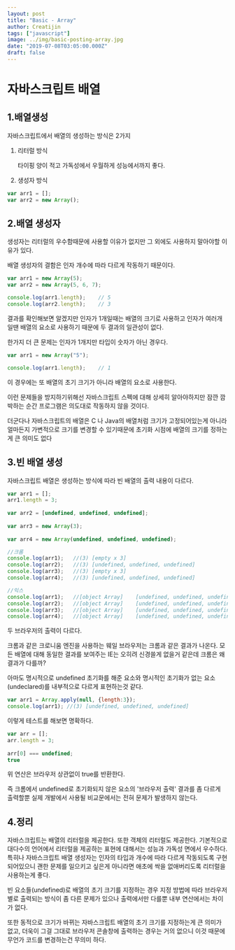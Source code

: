 ```yaml
---
layout: post
title: "Basic - Array"
author: Creatijin
tags: ["javascript"]
image: ../img/basic-posting-array.jpg
date: "2019-07-08T03:05:00.000Z"
draft: false
---
```

# 자바스크립트 배열



## 1.배열생성

자바스크립트에서 배열의 생성하는 방식은 2가지

1. 리터럴 방식

   타이핑 양이 적고 가독성에서 우월하게 성능에서까지 좋다.

2. 생성자 방식

~~~Javascript
var arr1 = [];
var arr2 = new Array();
~~~



## 2.배열 생성자

생성자는 리터럴의 우수함때문에 사용할 이유가 없지만 그 외에도 사용하지 말아야할 이유가 있다.

배열 생성자의 결함은 인자 개수에 따라 다르게 작동하기 때문이다.



~~~javascript
var arr1 = new Array(5);
var arr2 = new Array(5, 6, 7);

console.log(arr1.length);    // 5
console.log(arr2.length);    // 3
~~~



결과를 확인해보면 알겠지만 인자가 1개일때는 배열의 크기로 사용하고 인자가 여러개일땐 배열의 요소로 사용하기 때문에 두 결과의 일관성이 없다.

한가지 더 큰 문제는 인자가 1개지만 타입이 숫자가 아닌 경우다.

~~~Javascript
var arr1 = new Array("5");

console.log(arr1.length);    // 1
~~~

이 경우에는 또 배열의 초기 크기가 아니라 배열의 요소로 사용한다.

이런 문제들을 방지하기위해선 자바스크립트 스펙에 대해 상세히 알아야하지만 잠깐 깜박하는 순간 프로그램은 의도대로 작동하지 않을 것이다.

더군다나 자바스크립트의 배열은 C 나 Java의 배열처럼 크기가 고정되어있는게 아니라 얼마든지 가변적으로 크기를 변경할 수 있기때문에 초기화 시점에 배열의 크기를 정하는게 큰 의미도 없다



## 3.빈 배열 생성

자바스크립트 배열은 생성하는 방식에 따라 빈 배열의 출력 내용이 다르다.

~~~javascript
var arr1 = [];   
arr1.length = 3;   
   
var arr2 = [undefined, undefined, undefined];   
   
var arr3 = new Array(3);   
   
var arr4 = new Array(undefined, undefined, undefined);   

//크롬
console.log(arr1);   //(3) [empty x 3]
console.log(arr2);   //(3) [undefined, undefined, undefined]
console.log(arr3);   //(3) [empty x 3]
console.log(arr4);   //(3) [undefined, undefined, undefined]

//익스
console.log(arr1);   //[object Array]    [undefined, undefined, undefined]
console.log(arr2);   //[object Array]    [undefined, undefined, undefined]
console.log(arr3);   //[object Array]    [undefined, undefined, undefined]
console.log(arr4);   //[object Array]    [undefined, undefined, undefined]
~~~

두 브라우저의 출력이 다르다.

크롬과 같은 크로니움 엔진을 사용하는 웨일 브라우저는 크롬과 같은 결과가 나온다. 모든 배열에 대해 동일한 결과를 보여주는 IE는 오히려 신경쓸게 없을거 같은데 크롬은 왜 결과가 다를까?

아마도 명시적으로 undefined 초기화를 해준 요소와 명시적인 초기화가 없는 요소 (undeclared)를 내부적으로 다르게 표현하는것 같다.



~~~javascript
var arr1 = Array.apply(null, {length:3});
console.log(arr1); //(3) [undefined, undefined, undefined]
~~~

이렇게 테스트를 해보면 명확하다. 



~~~Javascript
var arr = [];   
arr.length = 3;   
   
arr[0] === undefined;
true
~~~

위 연산은 브라우저 상관없이 true를 반환한다.

즉 크롬에서 undefined로 초기화되지 않은 요소의 '브라우저 출력' 결과를 좀 다르게 출력할뿐 실제 개발에서 사용될 비교문에서는 전혀 문제가 발생하지 않는다.



## 4.정리

자바스크립트는 배열의 리터럴을 제공한다. 또한 객체의 리터럴도 제공한다. 기본적으로 대다수의 언어에서 리터럴을 제공하는 표현에 대해서는 성능과 가독성 면에서 우수하다. 특히나 자바스크립트 배열 생성자는 인자의 타입과 개수에 따라 다르게 작동되도록 구현되어있으니 괜한 문제를 일으키고 싶은게 아니라면 애초에 싹을 없애버리도록 리터럴을 사용하는게 좋다.



빈 요소들(undefined)로 배열의 초기 크기를 지정하는 경우 지정 방법에 따라 브라우저별로 출력되는 방식이 좀 다른 문제가 있으나 출력에서만 다를뿐 내부 연산에서는 차이가 없다.

또한 동적으로 크기가 바뀌는 자바스크립트 배열의 초기 크기를 지정하는게 큰 의미가 없고, 더욱이 그걸 그대로 브라우저 콘솔창에 출력하는 경우는 거의 없으니 이것 때문에 무언가 코드를 변경하는건 무의미 하다.













